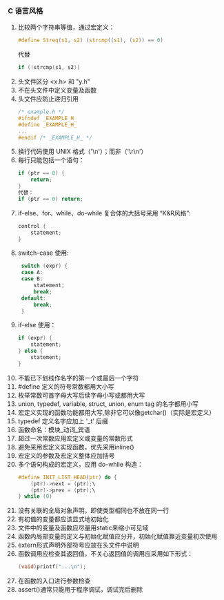 ### **C 语言风格**

1. 比较两个字符串等值，通过宏定义：
    ```c
    #define Streq(s1, s2) (strcmp((s1), (s2)) == 0)
    ```
    代替
    ```c
    if (!strcmp(s1, s2))
    ```
2. 头文件区分 <x.h> 和 "y.h"
3. 不在头文件中定义变量及函数
4. 头文件应防止递归引用
    ```c
    /* example.h */
    #ifndef _EXAMPLE_H_
    #define _EXAMPLE_H_
    ...
    #endif /* _EXAMPLE_H_ */
    ```
5. 换行代码使用 UNIX 格式（'\n'）；而非（'\r\n'）
6. 每行只能包括一个语句：
    ```c
    if (ptr == 0) {
        return;
    }
    代替：
    if (ptr == 0) return;
    ```
7. if-else、for、while、do-while 复合体的大括号采用 “K&R风格”:
    ```c
    control {
        statement;
    }
    ```
8. switch-case 使用:
   ```c
    switch (expr) {
    case A:
    case B:
        statement;
        break;
    default:
        break;
    }
    ```
9.  if-else 使用：
    ```c
    if (expr) {
        statement;
    } else {
        statement;
    }
    ```
10. 不能已下划线作名字的第一个或最后一个字符
11. #define 定义的符号常数都用大小写
12. 枚举常数可首字母大写后续字母小写或都用大写
13. union, typedef, variable, struct, union, enum tag 的名字都用小写
14. 宏定义实现的函数功能都用大写,除非它可以像getchar()（实际是宏定义）
15. typedef 定义名字应加上 '_t' 后缀
16. 函数命名：模块_动词_宾语
17. 超过一次常数应用宏定义或变量的常数形式
18. 避免采用宏定义实现函数，优先采用inline()
19. 宏定义的参数及宏定义整体应加括号
20. 多个语句构成的宏定义，应用 do-whlie 构造：
    ```c
    #define INIT_LIST_HEAD(ptr) do {
        (ptr)->next = (ptr);\
        (ptr)->prev = (ptr);\
    } while (0)
    ```
21. 没有关联的全局对象声明，即使类型相同也不放在同一行
22. 有初值的变量都应该显式地初始化
23. 文件中的变量及函数应尽量用static来缩小可见域
24. 函数内局部变量的定义与初始化赋值应分开，初始化赋值靠近变量初次使用
25. extern形式声明外部符号应放在头文件中说明
26. 函数调用应检查其返回值，不关心返回值的调用应采用如下形式：
    ```c
    (void)printf("...\n");
    ```
27. 在函数的入口进行参数检查
28. assert()通常只能用于程序调试，调试完后删除